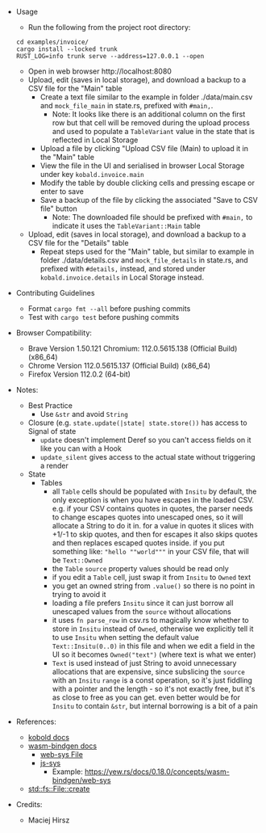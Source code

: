 * Usage
    * Run the following from the project root directory:
    ```
    cd examples/invoice/
    cargo install --locked trunk
    RUST_LOG=info trunk serve --address=127.0.0.1 --open
    ```
    * Open in web browser http://localhost:8080
    * Upload, edit (saves in local storage), and download a backup to a CSV file for the "Main" table
        * Create a text file similar to the example in folder ./data/main.csv  and `mock_file_main` in state.rs, prefixed with `#main,`.
            * Note: It looks like there is an additional column on the first row but that cell will be removed during the upload process and used to populate a `TableVariant` value in the state that is reflected in Local Storage
        * Upload a file by clicking "Upload CSV file (Main) to upload it in the "Main" table
        * View the file in the UI and serialised in browser Local Storage under key `kobald.invoice.main`
        * Modify the table by double clicking cells and pressing escape or enter to save
        * Save a backup of the file by clicking the associated "Save to CSV file" button
            * Note: The downloaded file should be prefixed with `#main,` to indicate it uses the `TableVariant::Main` table
    * Upload, edit (saves in local storage), and download a backup to a CSV file for the "Details" table
        * Repeat steps used for the "Main" table, but similar to example in folder ./data/details.csv and `mock_file_details` in state.rs, and prefixed with `#details,` instead, and stored under `kobald.invoice.details` in Local Storage instead.

* Contributing Guidelines
    * Format `cargo fmt --all` before pushing commits
    * Test with `cargo test` before pushing commits

* Browser Compatibility:
    * Brave Version 1.50.121 Chromium: 112.0.5615.138 (Official Build) (x86_64)
    * Chrome Version 112.0.5615.137 (Official Build) (x86_64)
    * Firefox Version 112.0.2 (64-bit)

* Notes:
    * Best Practice
        * Use `&str` and avoid `String`
    * Closure (e.g. `state.update(|state| state.store())` has access to Signal of state
        * `update` doesn't implement Deref so you can't access fields on it like you can with a Hook
        * `update_silent` gives access to the actual state without triggering a render
    * State
        * Tables
            * all `Table` cells should be populated with `Insitu` by default, the only exception is when you have escapes in the loaded CSV. e.g. if your CSV contains quotes in quotes, the parser needs to change escapes quotes into unescaped ones, so it will allocate a String to do it in. for a value in quotes it slices with +1/-1 to skip quotes, and then for escapes it also skips quotes and then replaces escaped quotes inside. if you put something like: `"hello ""world"""` in your CSV file, that will be `Text::Owned`
            * the `Table` `source` property values should be read only
            * if you edit a `Table` cell, just swap it from `Insitu` to `Owned` text
            * you get an owned string from `.value()` so there is no point in trying to avoid it
            * loading a file prefers `Insitu` since it can just borrow all unescaped values from the `source` without allocations
            * it uses `fn parse_row` in csv.rs to magically know whether to store in `Insitu` instead of `Owned`, otherwise we explicitly tell it to use `Insitu` when setting the default value `Text::Insitu(0..0)` in this file and when we edit a field in the UI so it becomes `Owned("text")` (where text is what we enter)
            * `Text` is used instead of just String to avoid unnecessary allocations that are expensive, since subslicing the `source` with an `Insitu` `range` is a const operation, so it's just fiddling with a pointer and the length - so it's not exactly free, but it's as close to free as you can get. even better would be for `Insitu` to contain `&str`, but internal borrowing is a bit of a pain

* References:
    * [kobold docs](https://docs.rs/kobold/latest/kobold/)
    * [wasm-bindgen docs](https://rustwasm.github.io/docs/wasm-bindgen/introduction.html)
        * [web-sys File](https://rustwasm.github.io/wasm-bindgen/api/web_sys/struct.File.html#)
        * [js-sys](https://docs.rs/js-sys/latest/js_sys)
            * Example: https://yew.rs/docs/0.18.0/concepts/wasm-bindgen/web-sys
    * [std::fs::File::create](https://doc.rust-lang.org/std/fs/struct.File.html#method.create)

* Credits:
    * Maciej Hirsz
